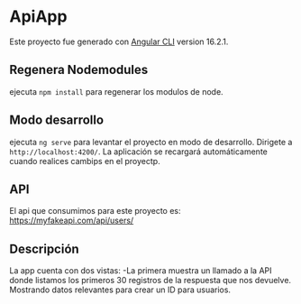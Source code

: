 # ApiApp

Este proyecto fue generado con [Angular CLI](https://github.com/angular/angular-cli) version 16.2.1.

## Regenera Nodemodules

ejecuta `npm install` para regenerar los modulos de node.

## Modo desarrollo

ejecuta `ng serve` para levantar el proyecto en modo de desarrollo. Dirigete a `http://localhost:4200/`. La aplicación se recargará automáticamente cuando realices cambips en el proyectp.

## API

El api que consumimos para este proyecto es: https://myfakeapi.com/api/users/

## Descripción

La app cuenta con dos vistas: -La primera muestra un llamado a la API donde listamos los primeros 30 registros de la respuesta que nos devuelve. Mostrando datos relevantes para crear un ID para usuarios.




